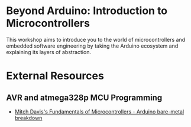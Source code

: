 # Beyond Arduino: Introduction to Microcontrollers
This workshop aims to introduce you to the world of microcontrollers and embedded software engineering by taking the Arduino ecosystem and explaining its layers of abstraction. 

# External Resources
## AVR and atmega328p MCU Programming 
- [Mitch Davis's Fundamentals of Microcontrollers - Arduino bare-metal breakdown](https://youtube.com/playlist?list=PLNyfXcjhOAwOF-7S-ZoW2wuQ6Y-4hfjMR&si=DASdDPMDr-aDW6Sk)
